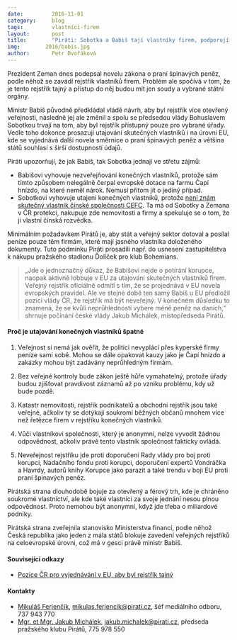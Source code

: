 ```yaml
---
date:         2016-11-01
category:     blog
tags:         vlastníci-firem
layout:       post
title:        "Piráti: Sobotka a Babiš tají vlastníky firem, podporují tím korupci." 
img:        2016/babis.jpg
author:       Petr Dvořáková
---
```


Prezident Zeman dnes podepsal novelu zákona o praní špinavých peněz, podle něhož se zavádí rejstřík vlastníků firem. Problém ale spočívá v tom, že je tento rejstřík tajný a přístup do něj budou mít jen soudy a vybrané státní orgány.

Ministr Babiš původně předkládal vládě návrh, aby byl rejstřík více otevřený veřejnosti, následně jej ale změnil a spolu se předsedou vlády Bohuslavem Sobotkou trvají na tom, aby byl rejstřík přístupný pouze pro vybrané úřady. Vedle toho dokonce prosazují utajování skutečných vlastníků i na úrovni EU, kde se vyjednává další novela směrnice o praní špinavých peněz a většina států souhlasí s širší dostupností údajů.

Piráti upozorňují, že jak Babiš, tak Sobotka jednají ve střetu zájmů:

* Babišovi vyhovuje nezveřejňování konečných vlastníků, protože sám tímto způsobem nelegálně čerpal evropské dotace na farmu Čapí hnízdo, na které neměl nárok. Nemusí přitom jít o jediný případ.
* Sobotkovi vyhovuje utajení konečných vlastníků, protože [není znám skutečný vlastník čínské společnosti CEFC](http://hlidacipes.org/patrani-po-korenech-tvrdikovy-cefc-v-cine-nahrava-spekulacim-konecny-vlastnik-dve-esrocka-majitele-neznami/). Ta má od Sobotky a Zemana v ČR protekci, nakupuje zde nemovitosti a firmy a spekuluje se o tom, že ji vlastní čínská rozvědka.

Minimálním požadavkem Pirátů je, aby stát a veřejný sektor dotoval a posílal peníze pouze těm firmám, které mají jasného vlastníka doloženého dokumenty. Tuto podmínku Piráti prosadili např. do usnesení zastupitelstva k nákupu pražského stadionu Ďolíček pro klub Bohemians.

> „Jde o jednoznačný důkaz, že Babišovi nejde o potírání korupce, naopak aktivně lobbuje v EU za utajování skutečných vlastníků firem. Veřejný rejstřík oficiálně odmítl s tím, že se projednává v EU novela evropských pravidel. Ale ve stejné době ten samý Babiš u EU předložil pozici vlády ČR, že rejstřík má být neveřejný. V konečném důsledku to znamená, že se kvůli neprůhlednosti vybere méně peněz na daních,“ shrnuje počínání české vlády Jakub Michálek, místopředseda Pirátů.

#### Proč je utajování konečných vlastníků špatné

1. Veřejnost si nemá jak ověřit, že politici nevyplácí přes kyperské firmy peníze sami sobě. Mohou se dále opakovat kauzy jako je Čapí hnízdo a zakázky mohou být zadávány neprůhledným firmám.

2. Bez veřejné kontroly bude zákon ještě hůře vymahatelný, protože úřady budou zjišťovat pravdivost záznamů až po vzniku problému, kdy už bude pozdě.

3. Katastr nemovitostí, rejstřík podnikatelů a obchodní rejstřík jsou také veřejné, ačkoliv ty se dotýkají soukromí běžných občanů mnohem více než řetězce firem v rejstříku konečných vlastníků.

4. Vůči vlastníkovi společnosti, který je anonymní, nelze vyvodit žádnou odpovědnost, ačkoliv právě tento vlastník společnost fakticky ovládá.

5. Neveřejnost rejstříku jde proti doporučení Rady vlády pro boj proti korupci, Nadačního fondu proti korupci, doporučení expertů Vondráčka a Havrdy, autorů knihy Korupce jako parazit a také trendu v boji EU proti praní špinavých peněz.

Pirátská strana dlouhodobě bojuje za otevřený a férový trh, kde je chráněno soukromé vlastnictví, ale kde také vlastníci za svoje jednání nesou plnou odpovědnost. Proto nemohou být anonymní, když jde třeba o miliardové podniky.

Pirátská strana zveřejnila stanovisko Ministerstva financí, podle něhož Česká republika jako jeden z mála států blokuje zavedení veřejných rejstříků na celoevropské úrovni, což má v gesci právě ministr Babiš.

#### Související odkazy 

* [Pozice ČR pro vyjednávání v EU, aby byl rejstřík tajný](https://github.com/pirati-byro/spisy-parl-2016/raw/master/3988-pozice-aml-smernice/03-castecne-odmitnuti-zadosti/priloha-k-poskytnuti.pdf)

#### Kontakty

* [Mikuláš Ferjenčík](https://www.pirati.cz/lide/mikulas_ferjencik), [mikulas.ferjencik@pirati.cz](mailto:mikulas.ferjencik@pirati.cz), šéf mediálního odboru, 737 943 770 
* [Mgr. et Mgr. Jakub Michálek](https://www.pirati.cz/lide/jakub_michalek), [jakub.michalek@pirati.cz](mailto:jakub.michalek@pirati.cz), předseda pražského klubu Pirátů, 775 978 550
